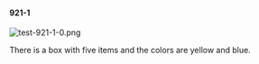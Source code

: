 #### 921-1
![test-921-1-0.png](https://github.com/lil-lab/nlvr/raw/master/nlvr/test/images/6/test-921-1-0.png "test-921-1-0.png")

There is a box with five items and the colors are yellow and blue.